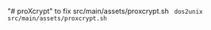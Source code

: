 "# proXcrypt" 
to fix src/main/assets/proxcrypt.sh
<code>
  dos2unix src/main/assets/proxcrypt.sh
</code>

